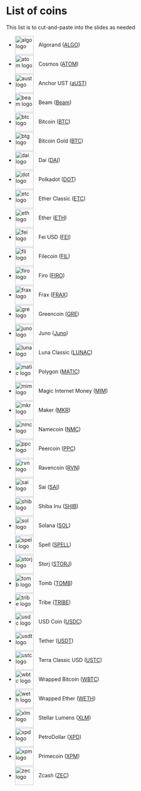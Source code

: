 List of coins
=============

<!-- this style is adapted from the same in ccc.css, with the top and bottom margin changed to 1px herein -->
<style>
img.cclogo,  img[src$='#cclogo'] {
  width: 50px;
  max-height: 50px;
  /* float: left; */
  vertical-align:  middle;
  display: inline !important;
  float: none;
  padding-right: 0;
  background-color: transparent !important;
  margin-right: 10px !important;
  margin-top: 1px !important;
  margin-bottom: 1px !important;
}
</style>

This list is to cut-and-paste into the slides as needed

- ![algo logo](../slides/images/logos/algo-coin-symbol.svg#cclogo) Algorand ([ALGO](https://coinmarketcap.com/currencies/algorand/)) <br clear=all>
- ![atom logo](../slides/images/logos/atom-coin-symbol.svg#cclogo) Cosmos ([ATOM](https://coinmarketcap.com/currencies/cosmos/)) <br clear=all>
- ![aust logo](../slides/images/logos/aust-coin-symbol.svg#cclogo) Anchor UST ([aUST](https://coinmarketcap.com/currencies/anchorust/)) <br clear=all>
- ![beam logo](../slides/images/logos/beam-coin-symbol.svg#cclogo) Beam ([Beam](https://coinmarketcap.com/currencies/beam/)) <br clear=all>
- ![btc logo](../slides/images/logos/btc-coin-symbol.svg#cclogo) Bitcoin ([BTC](https://coinmarketcap.com/currencies/bitcoin/)) <br clear=all>
- ![btg logo](../slides/images/logos/btg-coin-symbol.svg#cclogo) Bitcoin Gold ([BTC](https://coinmarketcap.com/currencies/bitcoin-gold/)) <br clear=all>
- ![dai logo](../slides/images/logos/dai-coin-symbol.svg#cclogo) Dai ([DAI](https://coinmarketcap.com/currencies/multi-collateral-dai/)) <br clear=all>
- ![dot logo](../slides/images/logos/dot-coin-symbol.svg#cclogo) Polkadot ([DOT](https://coinmarketcap.com/currencies/polkadot-new/)) <br clear=all>
- ![etc logo](../slides/images/logos/etc-coin-symbol.svg#cclogo) Ether Classic ([ETC](https://coinmarketcap.com/currencies/ethereum-classic/)) <br clear=all>
- ![eth logo](../slides/images/logos/eth-coin-symbol.svg#cclogo) Ether ([ETH](https://coinmarketcap.com/currencies/ethereum/)) <br clear=all>
- ![fei logo](../slides/images/logos/fei-coin-symbol.svg#cclogo) Fei USD ([FEI](https://coinmarketcap.com/currencies/fei-usd/)) <br clear=all>
- ![fil logo](../slides/images/logos/fil-coin-symbol.svg#cclogo) Filecoin ([FIL](https://coinmarketcap.com/currencies/filecoin/)) <br clear=all>
- ![firo logo](../slides/images/logos/firo-coin-symbol.svg#cclogo) Firo ([FIRO](https://coinmarketcap.com/currencies/firo/)) <br clear=all>
- ![frax logo](../slides/images/logos/frax-coin-symbol.svg#cclogo) Frax ([FRAX](https://coinmarketcap.com/currencies/frax/)) <br clear=all>
- ![gre logo](../slides/images/logos/gre-coin-symbol.webp#cclogo) Greencoin ([GRE](https://coinmarketcap.com/currencies/greencoin/)) <br clear=all>
- ![juno logo](../slides/images/logos/juno-coin-symbol.webp#cclogo) Juno ([Juno](https://coinmarketcap.com/currencies/juno/)) <br clear=all>
- ![luna logo](../slides/images/logos/lunac-coin-symbol.svg#cclogo) Luna Classic ([LUNAC](https://coinmarketcap.com/currencies/terra-luna/)) <br clear=all>
- ![matic logo](../slides/images/logos/matic-coin-symbol.svg#cclogo) Polygon ([MATIC](https://coinmarketcap.com/currencies/polygon/)) <br clear=all>
- ![mim logo](../slides/images/logos/mim-coin-symbol.svg#cclogo) Magic Internet Money ([MIM](https://coinmarketcap.com/currencies/magic-internet-money/)) <br clear=all>
- ![mkr logo](../slides/images/logos/mkr-coin-symbol.svg#cclogo) Maker ([MKR](https://coinmarketcap.com/currencies/maker/)) <br clear=all>
- ![nmc logo](../slides/images/logos/nmc-coin-symbol.svg#cclogo) Namecoin ([NMC](https://coinmarketcap.com/currencies/namecoin/)) <br clear=all>
- ![ppc logo](../slides/images/logos/ppc-coin-symbol.svg#cclogo) Peercoin ([PPC](https://coinmarketcap.com/currencies/peercoin/)) <br clear=all>
- ![rvn logo](../slides/images/logos/rvn-coin-symbol.svg#cclogo) Ravencoin ([RVN](https://coinmarketcap.com/currencies/ravencoin/)) <br clear=all>
- ![sai logo](../slides/images/logos/sai-coin-symbol.svg#cclogo) Sai ([SAI](https://coinmarketcap.com/currencies/single-collateral-dai/)) <br clear=all>
- ![shib logo](../slides/images/logos/shib-coin-symbol.svg#cclogo) Shiba Inu ([SHIB](https://coinmarketcap.com/currencies/shiba-inu/)) <br clear=all>
- ![sol logo](../slides/images/logos/sol-coin-symbol.svg#cclogo) Solana ([SOL](https://coinmarketcap.com/currencies/solana/)) <br clear=all>
- ![spell logo](../slides/images/logos/spell-coin-symbol.webp#cclogo) Spell ([SPELL](https://coinmarketcap.com/currencies/spell-token/)) <br clear=all>
- ![storj logo](../slides/images/logos/storj-coin-symbol.svg#cclogo) Storj ([STORJ](https://coinmarketcap.com/currencies/storj/)) <br clear=all>
- ![tomb logo](../slides/images/logos/tomb-coin-symbol.webp#cclogo) Tomb ([TOMB](https://coinmarketcap.com/currencies/tomb/)) <br clear=all>
- ![tribe logo](../slides/images/logos/tribe-coin-symbol.svg#cclogo) Tribe ([TRIBE](https://coinmarketcap.com/currencies/tribe/)) <br clear=all>
- ![usdc logo](../slides/images/logos/usdc-coin-symbol.svg#cclogo) USD Coin ([USDC](https://coinmarketcap.com/currencies/usd-coin/)) <br clear=all>
- ![usdt logo](../slides/images/logos/usdt-coin-symbol.svg#cclogo) Tether ([USDT](https://coinmarketcap.com/currencies/tether/)) <br clear=all>
- ![ustc logo](../slides/images/logos/ustc-coin-symbol.svg#cclogo) Terra Classic USD ([USTC](https://coinmarketcap.com/currencies/terrausd/)) <br clear=all>
- ![wbtc logo](../slides/images/logos/wbtc-coin-symbol.svg#cclogo) Wrapped Bitcoin ([WBTC](https://coinmarketcap.com/currencies/wrapped-bitcoin/)) <br clear=all>
- ![weth logo](../slides/images/logos/weth-coin-symbol.svg#cclogo) Wrapped Ether ([WETH](https://coinmarketcap.com/currencies/weth/)) <br clear=all>
- ![xlm logo](../slides/images/logos/xlm-coin-symbol.svg#cclogo) Stellar Lumens ([XLM](https://coinmarketcap.com/currencies/stellar/)) <br clear=all>
- ![xpd logo](../slides/images/logos/xpd-coin-symbol.svg#cclogo) PetroDollar ([XPD](https://coinmarketcap.com/currencies/petrodollar/)) <br clear=all>
- ![xpm logo](../slides/images/logos/xpm-coin-symbol.svg#cclogo) Primecoin ([XPM](https://coinmarketcap.com/currencies/primecoin/)) <br clear=all>
- ![zec logo](../slides/images/logos/zec-coin-symbol.svg#cclogo) Zcash ([ZEC](https://coinmarketcap.com/currencies/zcash/)) <br clear=all>
